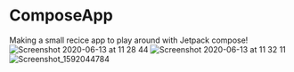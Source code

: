 # ComposeApp
Making a small recice app to play around with Jetpack compose!
![Screenshot 2020-06-13 at 11 28 44](https://user-images.githubusercontent.com/20640903/111488706-64d8a900-8731-11eb-8cb8-2f8958f6843b.png)
![Screenshot 2020-06-13 at 11 32 11](https://user-images.githubusercontent.com/20640903/111488717-67d39980-8731-11eb-8146-78de310beec7.png)
![Screenshot_1592044784](https://user-images.githubusercontent.com/20640903/111488718-686c3000-8731-11eb-8db3-b9377ef68278.png)
